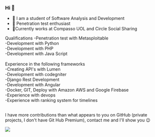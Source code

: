 ### Hi 👋

- 🔭 I am a student of Software Analysis and Development
- 🌱 Penetration test enthusiast
- 🤝Currently works at Compasso UOL and Circle Social Sharing

Qualifications
-Penetration test with Metasploitable
<br>
-Development with Python
<br>
-Development with PHP
<br>
-Development with Java Script
<br>
<br>
Experience in the following frameworks<br>
-Creating API's with Lumen<br>
-Development with codegniter<br>
-Django Rest Development<br>
-Development with Angular<br>
-Docker, GIT, Deploy with Amazon AWS and Google Firebase<br>
-Experience with devops<br>
-Experience with ranking system for timelines<br>
<br>

I have more contributions than what appears to you on GitHub (private projects, I don't have Git Hub Premium), contact me and I'll show you :wink:




 [<img src="https://img.shields.io/badge/linkedin-%230077B5.svg?&style=for-the-badge&logo=linkedin&logoColor=white" />](https://www.linkedin.com/in/luan-mattos/)
 

